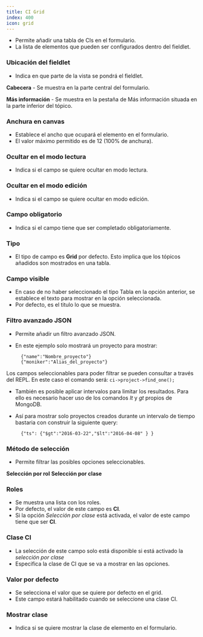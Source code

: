 ```yaml
---
title: CI Grid
index: 400
icon: grid
---
```

* Permite añadir una tabla de CIs en el formulario.
* La lista de elementos que pueden ser configurados dentro del fieldlet.


### Ubicación del fieldlet
* Indica en que parte de la vista se pondrá el fieldlet.

**Cabecera** - Se muestra en la parte central del formulario.

**Más información** - Se muestra en la pestaña de Más información situada en la parte inferior del tópico.



### Anchura en canvas
* Establece el ancho que ocupará el elemento en el formulario.
* El valor máximo permitido es de 12 (100% de anchura).


### Ocultar en el modo lectura
* Indica si el campo se quiere ocultar en modo lectura.


### Ocultar en el modo edición
* Indica si el campo se quiere ocultar en modo edición.


### Campo obligatorio
* Indica si el campo tiene que ser completado obligatoriamente.



### Tipo
* El tipo de campo es **Grid** por defecto. Esto implica que los tópicos añadidos son mostrados en una tabla.


### Campo visible
* En caso de no haber seleccionado el tipo Tabla en la opción anterior, se establece el texto para mostrar en la opción seleccionada.
* Por defecto, es el titulo lo que se muestra.


### Filtro avanzado JSON
* Permite añadir un filtro avanzado JSON.
* En este ejemplo solo mostrará un proyecto para mostrar:

        {"name":"Nombre_proyecto"}
        {"moniker":"Alias_del_proyecto"}



Los campos seleccionables para poder filtrar se pueden consultar a través del REPL. En este caso el comando será: `ci->project->find_one();`

* También es posible aplicar intervalos para limitar los resultados. Para ello es necesario hacer uso de los comandos *lt* y *gt* propios de MongoDB.
* Así para mostrar solo proyectos creados durante un intervalo de tiempo bastaria con construir la siguiente query:

        {"ts": {"$gt":"2016-03-22","$lt":"2016-04-08" } }




### Método de selección
* Permite filtrar las posibles opciones seleccionables.

**Selección por rol**
**Selección por clase**


### Roles
* Se muestra una lista con los roles.
* Por defecto, el valor de este campo es **CI**.
* Si la opción *Selección por clase* está activada, el valor de este campo tiene que ser **CI**.



### Clase CI
* La selección de este campo solo está disponible si está activado la *selección por clase*
* Especifica la clase de CI que se va a mostrar en las opciones.

### Valor por defecto
* Se selecciona el valor que se quiere por defecto en el grid.
* Este campo estará habilitado cuando se seleccione una clase CI.


### Mostrar clase
* Indica si se quiere mostrar la clase de elemento en el formulario.
